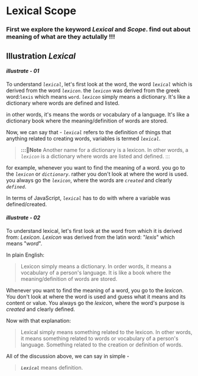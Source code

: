 # Lexical Scope

### First we explore the keyword _Lexical_ and _Scope_. find out about meaning of what are they actulally !!!

## Illustration _Lexical_
#### _*illustrate - 01*_
To understand _`lexical`_, let's first look at the word, the word _`lexical`_ which is derived from the word _`lexicon`_. the _`lexicon`_ was derived from the greek word:`lexis` which means `word`.
_`lexicon`_ simply means a dictionary. It's like a dictionary where words are defined and listed.

in other words, it's means the words or vocabulary of a language. It's like a dictionary book where the meaning/definition of words are stored.

Now, we can say that -
_`lexical`_ refers to the definition of things that anything related to creating words, variables is termed _`lexical`_.

> **:::📝Note**
> Another name for a dictionary is a lexicon. In other words, a _`lexicon`_ is a dictionary where words are listed and defined.
> :::

for example, whenever you want to find the meaning of a word. you go to the _`lexicon`_ or _`dictionary`_. rather you don't look at where the word is used. you always go the _`lexicon`_, where the words are _`created`_ and clearly _`defined`_.

In terms of JavaScript, _`lexical`_ has to do with where a variable was defined/created.


#### _*illustrate - 02*_

To understand lexical, let's first look at the word from which it is derived from: _*Lexicon*_.
_*Lexicon*_ was derived from the latin word: "_*lexis*_" which means "_*word*_".

In plain English:
>Lexicon simply means a dictionary. In order words, it means a vocabulary of a person's language. It is like a book where the meaning/definition of words are stored.

Whenever you want to find the meaning of a word, you go to the _*lexicon*_.
You don't look at where the word is used and guess what it means and its content or value. You always go the _*lexicon*_, where the word's purpose is _*created*_ and clearly defined.

Now with that explanation:
> Lexical simply means something related to the lexicon. In other words, it means something related to words or vocabulary of a person's language. Something related to the creation or definition of words.

All of the discussion above, we can say in simple -

> _**`Lexical`**_ means definition.
